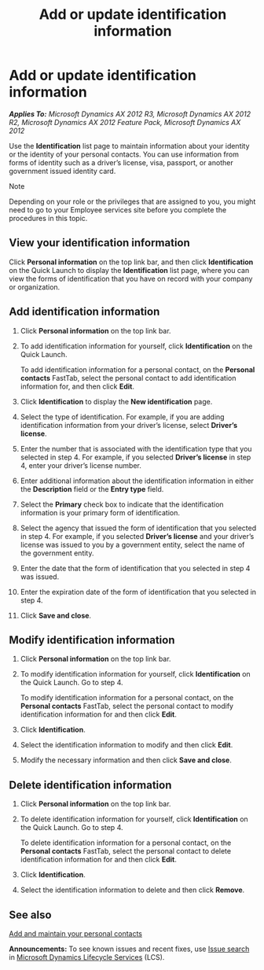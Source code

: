 ﻿---
title: Add or update identification information
TOCTitle: Add or update identification information
ms:assetid: 71bd6f16-e2b1-4011-88c8-a4f931124a12
ms:mtpsurl: https://technet.microsoft.com/en-us/library/Hh271561(v=AX.60)
ms:contentKeyID: 36384192
ms.date: 04/18/2014
mtps_version: v=AX.60
f1_keywords:
- HcmEPPersonIdentificationNumberCreate
- HcmEPPersonIdentificationNumberEdit
- HcmEPPersonIdentificationNumberList
---

# Add or update identification information 


_**Applies To:** Microsoft Dynamics AX 2012 R3, Microsoft Dynamics AX 2012 R2, Microsoft Dynamics AX 2012 Feature Pack, Microsoft Dynamics AX 2012_

Use the **Identification** list page to maintain information about your identity or the identity of your personal contacts. You can use information from forms of identity such as a driver’s license, visa, passport, or another government issued identity card.


> [!NOTE]
> <P>Depending on your role or the privileges that are assigned to you, you might need to go to your Employee services site before you complete the procedures in this topic.</P>



## View your identification information

Click **Personal information** on the top link bar, and then click **Identification** on the Quick Launch to display the **Identification** list page, where you can view the forms of identification that you have on record with your company or organization.

## Add identification information

1.  Click **Personal information** on the top link bar.

2.  To add identification information for yourself, click **Identification** on the Quick Launch.
    
    To add identification information for a personal contact, on the **Personal contacts** FastTab, select the personal contact to add identification information for, and then click **Edit**.

3.  Click **Identification** to display the **New identification** page.

4.  Select the type of identification. For example, if you are adding identification information from your driver’s license, select **Driver’s license**.

5.  Enter the number that is associated with the identification type that you selected in step 4. For example, if you selected **Driver’s license** in step 4, enter your driver’s license number.

6.  Enter additional information about the identification information in either the **Description** field or the **Entry type** field.

7.  Select the **Primary** check box to indicate that the identification information is your primary form of identification.

8.  Select the agency that issued the form of identification that you selected in step 4. For example, if you selected **Driver’s license** and your driver’s license was issued to you by a government entity, select the name of the government entity.

9.  Enter the date that the form of identification that you selected in step 4 was issued.

10. Enter the expiration date of the form of identification that you selected in step 4.

11. Click **Save and close**.

## Modify identification information

1.  Click **Personal information** on the top link bar.

2.  To modify identification information for yourself, click **Identification** on the Quick Launch. Go to step 4.
    
    To modify identification information for a personal contact, on the **Personal contacts** FastTab, select the personal contact to modify identification information for and then click **Edit**.

3.  Click **Identification**.

4.  Select the identification information to modify and then click **Edit**.

5.  Modify the necessary information and then click **Save and close**.

## Delete identification information

1.  Click **Personal information** on the top link bar.

2.  To delete identification information for yourself, click **Identification** on the Quick Launch. Go to step 4.
    
    To delete identification information for a personal contact, on the **Personal contacts** FastTab, select the personal contact to delete identification information for and then click **Edit**.

3.  Click **Identification**.

4.  Select the identification information to delete and then click **Remove**.

## See also

[Add and maintain your personal contacts](add-and-maintain-your-personal-contacts.md)

  
**Announcements:** To see known issues and recent fixes, use [Issue search](http://go.microsoft.com/fwlink/?linkid=389258) in [Microsoft Dynamics Lifecycle Services](http://go.microsoft.com/fwlink/?linkid=306505) (LCS).

